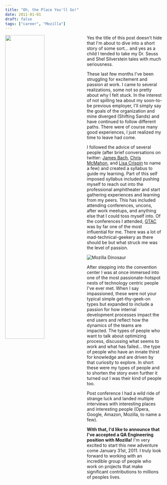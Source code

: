 ```yaml
---
title: "Oh, the Place You'll Go!"
date: 2011-01-01
draft: false
tags: ["career", "Mozilla"]
---
```

<img align="left" src="/blog/2010/12/this_is_the_end.jpg" width="50%" style="margin-right: 10px">

Yes the title of this post doesn't hide that I'm about to dive into a short story of some sort... and yes as a child I tended to take my Dr. Seuss and Shel Silverstein tales with much seriousness.

These last few months I've been struggling for excitement and passion at work. I came to several realizations, some not so pretty about why I felt stuck.  In the interest of not spilling tea about my soon-to-be previous employer, I'll simply say the goals of the organization and mine diverged (Shifting Sands) and have continued to follow different paths. There were of course many good experiences, I just realized my time to leave had come.

I followed the advice of several people (after brief conversations on twitter: [James Bach](http://www.satisfice.com/blog/), [Chris McMahon](https://chrismcmahonsblog.blogspot.com/), and [Lisa Crispin](https://lisacrispin.com/) to name a few) and created a syllabus to guide my learning. Part of this self imposed syllabus included pushing myself to reach out into the professional amphitheater and start gathering experiences and learning from my peers. This has included attending conferences, uncons, after work meetups, and anything else that I could toss myself into. Of the conferences I attended, [GTAC](https://developers.google.com/google-test-automation-conference) was by far one of the most influential for me. There was a lot of mad-technical-geekery as there should be but what struck me was the level of passion.

![Mozilla Dinosaur](/blog/2010/12/mozilla.jpg)

After stepping into the convention center I was at once immersed into one of the most passionate-hotspot nests of technology centric people I've ever met. When I say impassioned, these were not your typical simple get-thy-geek-on types but expanded to include a passion for how internal development processes impact the end users and reflect how the dynamics of the teams are impacted. The types of people who want to talk about optimizing process, discussing what seems to work and what has failed... the type of people who have an innate thirst for knowledge and are driven by that curiosity to explore. In short these were my types of people and to shorten the story even further it turned out I was their kind of people too.

Post conference I had a wild ride of strange luck and landed multiple interviews with interesting places and interesting people (Opera, Google, Amazon, Mozilla, to name a few).

**With that, I'd like to announce that I've accepted a QA Engineering position with Mozilla!** I'm very excited to start this new adventure come January 31st, 2011. I truly look forward to working with an incredible group of people who work on projects that make significant contributions to millions of peoples lives.